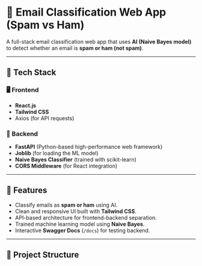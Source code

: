 # 📧 Email Classification Web App (Spam vs Ham)

A full-stack email classification web app that uses **AI (Naive Bayes model)** to detect whether an email is **spam or ham (not spam)**.

---

## 🔧 Tech Stack

### 🖥️ Frontend

- **React.js**
- **Tailwind CSS**
- Axios (for API requests)

### 🧠 Backend

- **FastAPI** (Python-based high-performance web framework)
- **Joblib** (for loading the ML model)
- **Naive Bayes Classifier** (trained with scikit-learn)
- **CORS Middleware** (for React integration)

---

## 🚀 Features

- Classify emails as **spam or ham** using AI.
- Clean and responsive UI built with **Tailwind CSS**.
- API-based architecture for frontend-backend separation.
- Trained machine learning model using **Naive Bayes**.
- Interactive **Swagger Docs** (`/docs`) for testing backend.

---

## 📁 Project Structure
